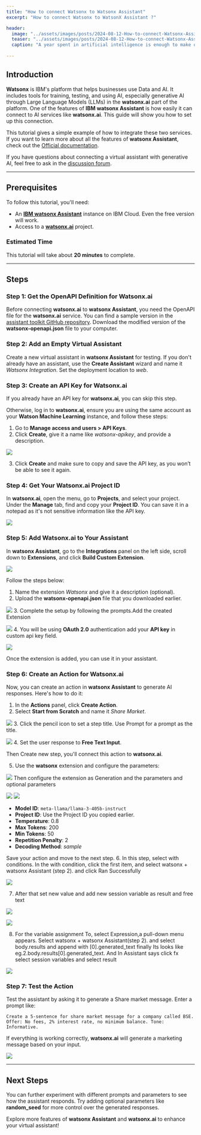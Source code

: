 ```yaml
---
title: "How to connect Watsonx to Watsonx Assistant"
excerpt: "How to connect Watsonx to WatsonX Assistant ?"

header:
  image: "../assets/images/posts/2024-08-12-How-to-connect-Watsonx-Assistant-to-WatsonX/cover.png"
  teaser: "../assets/images/posts/2024-08-12-How-to-connect-Watsonx-Assistant-to-WatsonX/cover.png"
  caption: "A year spent in artificial intelligence is enough to make one believe in God. —Alan Perlis"
  
---
```

## Introduction
**Watsonx** is IBM's platform that helps businesses use Data and AI. It includes tools for training, testing, and using AI, especially generative AI through Large Language Models (LLMs) in the **watsonx.ai** part of the platform. One of the features of **IBM watsonx Assistant** is how easily it can connect to AI services like **watsonx.ai**. This guide will show you how to set up this connection.

This tutorial gives a simple example of how to integrate these two services. If you want to learn more about all the features of **watsonx Assistant**, check out the [Official documentation](https://cloud.ibm.com/docs/watson-assistant?topic=watson-assistant-welcome-new-assistant).  

If you have questions about connecting a virtual assistant with generative AI, feel free to ask in the [discussion forum](#).

---

## Prerequisites

To follow this tutorial, you'll need:

- An [**IBM watsonx Assistant**](https://cloud.ibm.com/catalog/services/watsonx-assistant) instance on IBM Cloud. Even the free version will work.
- Access to a [**watsonx.ai**](https://eu-de.dataplatform.cloud.ibm.com/registration/stepone?context=wx?cm_sp=ibmdev-_-developer-_-trial&utm_source=ibm_developer&utm_content=in_content_link&utm_id=tutorials_integrate-your-watson-assistant-chatbot-with-watsonxai-for-generative-ai&preselect_region=true) project.

### Estimated Time

This tutorial will take about **20 minutes** to complete.

---

## Steps

### Step 1: Get the OpenAPI Definition for Watsonx.ai

Before connecting **watsonx.ai** to **watsonx Assistant**, you need the OpenAPI file for the **watsonx.ai** service. You can find a sample version in the [assistant toolkit GitHub repository](https://github.com/watson-developer-cloud/assistant-toolkit/tree/master/integrations/extensions/starter-kits/language-model-watsonx). Download the modified version of the **watsonx-openapi.json** file to your computer.

### Step 2: Add an Empty Virtual Assistant

Create a new virtual assistant in **watsonx Assistant** for testing. If you don't already have an assistant, use the **Create Assistant** wizard and name it *Watsonx Integration*. Set the deployment location to *web*.

### Step 3: Create an API Key for Watsonx.ai

If you already have an API key for **watsonx.ai**, you can skip this step.

Otherwise, log in to **watsonx.ai**, ensure you are using the same account as your **Watson Machine Learning** instance, and follow these steps:

1. Go to **Manage access and users > API Keys**.
2. Click **Create**, give it a name like *watsonx-apikey*, and provide a description.

![](../assets/images/posts/2024-08-12-How-to-connect-Watsonx-Assistant-to-WatsonX/1.jpg)

3. Click **Create** and make sure to copy and save the API key, as you won’t be able to see it again.

### Step 4: Get Your Watsonx.ai Project ID

In **watsonx.ai**, open the menu, go to **Projects**, and select your project. Under the **Manage** tab, find and copy your **Project ID**. You can save it in a notepad as it's not sensitive information like the API key.

![](../assets/images/posts/2024-08-12-How-to-connect-Watsonx-Assistant-to-WatsonX/2.jpg)

### Step 5: Add Watsonx.ai to Your Assistant

In **watsonx Assistant**, go to the **Integrations** panel on the left side, scroll down to **Extensions**, and click **Build Custom Extension**.

![](../assets/images/posts/2024-08-12-How-to-connect-Watsonx-Assistant-to-WatsonX/3.jpg)

Follow the steps below:

1. Name the extension *Watsonx* and give it a description (optional).
2. Upload the **watsonx-openapi.json** file that you downloaded earlier.

![](../assets/images/posts/2024-08-12-How-to-connect-Watsonx-Assistant-to-WatsonX/4.jpg)
3. Complete the setup by following the prompts.Add the created Extension

![](../assets/images/posts/2024-08-12-How-to-connect-Watsonx-Assistant-to-WatsonX/5.jpg)
4. You will be using **OAuth 2.0** authentication add your **API key** in custom api key field.

![](../assets/images/posts/2024-08-12-How-to-connect-Watsonx-Assistant-to-WatsonX/6.jpg)

Once the extension is added, you can use it in your assistant.

### Step 6: Create an Action for Watsonx.ai

Now, you can create an action in **watsonx Assistant** to generate AI responses. Here's how to do it:

1. In the **Actions** panel, click **Create Action**.
2. Select **Start from Scratch** and name it *Share Market*.

![](../assets/images/posts/2024-08-12-How-to-connect-Watsonx-Assistant-to-WatsonX/7.jpg)
3. Click the pencil icon to set a step title. Use Prompt for a prompt as the title.

![](../assets/images/posts/2024-08-12-How-to-connect-Watsonx-Assistant-to-WatsonX/8.jpg)
4. Set the user response to **Free Text Input**.

Then Create new step, you'll connect this action to **watsonx.ai**.

5. Use the **watsonx** extension and configure the parameters:

![](../assets/images/posts/2024-08-12-How-to-connect-Watsonx-Assistant-to-WatsonX/9.jpg)
Then configure the extension as Generation and the parameters and optional parameters

![](../assets/images/posts/2024-08-12-How-to-connect-Watsonx-Assistant-to-WatsonX/10.jpg)
![](../assets/images/posts/2024-08-12-How-to-connect-Watsonx-Assistant-to-WatsonX/11.jpg)

   - **Model ID**: `meta-llama/llama-3-405b-instruct`
   - **Project ID**: Use the Project ID you copied earlier.
   - **Temperature**: 0.8
   - **Max Tokens**: 200
   - **Min Tokens**: 50
   - **Repetition Penalty**: 2
   - **Decoding Method**: *sample*

Save your action and move to the next step.
6. In this step, select with conditions. In the with condition, click the first item, and select watsonx + watsonx Assistant  (step 2). and click Ran Successfully

![](../assets/images/posts/2024-08-12-How-to-connect-Watsonx-Assistant-to-WatsonX/12.jpg)

7. After that set new value and add new session variable as result and free text

![](../assets/images/posts/2024-08-12-How-to-connect-Watsonx-Assistant-to-WatsonX/13.jpg)

![](../assets/images/posts/2024-08-12-How-to-connect-Watsonx-Assistant-to-WatsonX/14.jpg)

8. For the variable assignment To, select Expression,a pull-down menu appears. Select watsonx + watsonx Assistant(step 2). and select body.results and append with [0].generated_text finally Its looks like    eg.2.body.results[0].generated_text.    And In Assistant says click fx select session variables and select result

![](../assets/images/posts/2024-08-12-How-to-connect-Watsonx-Assistant-to-WatsonX/15.jpg)


### Step 7: Test the Action

Test the assistant by asking it to generate a  Share market message. Enter a prompt like:

```
Create a 5-sentence for share market message for a company called BSE. Offer: No fees, 2% interest rate, no minimum balance. Tone: Informative.
```

If everything is working correctly, **watsonx.ai** will generate a marketing message based on your input.

![](../assets/images/posts/2024-08-12-How-to-connect-Watsonx-Assistant-to-WatsonX/16.jpg)

---

## Next Steps

You can further experiment with different prompts and parameters to see how the assistant responds. Try adding optional parameters like **random_seed** for more control over the generated responses.

Explore more features of **watsonx Assistant** and **watsonx.ai** to enhance your virtual assistant!
